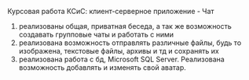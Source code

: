 Курсовая работа КСиС: клиент-серверное приложение - Чат

1) реализованы общая, приватная беседа, а так же возможность создавать групповые чаты и работать с ними 
2) реализована возможность отправлять различные файлы, будь то изображена, текстовые файлы, архивы и тд и сохранять их
3) реализована работа с бд, Microsoft SQL Server. Реализована возможность добавлять и изменять свой аватар.



